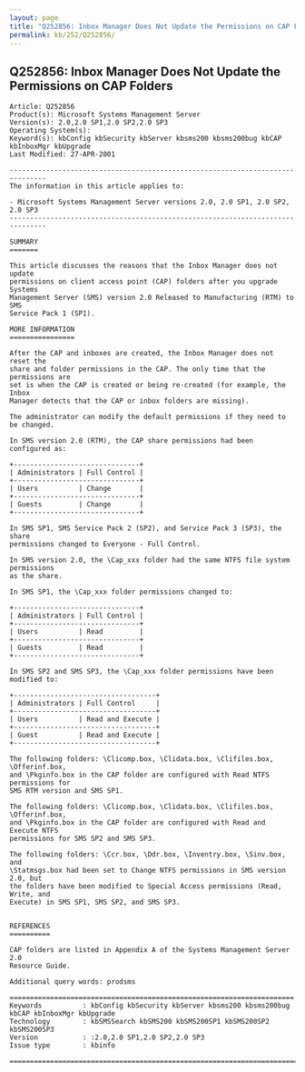```yaml
---
layout: page
title: "Q252856: Inbox Manager Does Not Update the Permissions on CAP Folders"
permalink: kb/252/Q252856/
---
```


## Q252856: Inbox Manager Does Not Update the Permissions on CAP Folders

	Article: Q252856
	Product(s): Microsoft Systems Management Server
	Version(s): 2.0,2.0 SP1,2.0 SP2,2.0 SP3
	Operating System(s): 
	Keyword(s): kbConfig kbSecurity kbServer kbsms200 kbsms200bug kbCAP kbInboxMgr kbUpgrade
	Last Modified: 27-APR-2001
	
	-------------------------------------------------------------------------------
	The information in this article applies to:
	
	- Microsoft Systems Management Server versions 2.0, 2.0 SP1, 2.0 SP2, 2.0 SP3 
	-------------------------------------------------------------------------------
	
	SUMMARY
	=======
	
	This article discusses the reasons that the Inbox Manager does not update
	permissions on client access point (CAP) folders after you upgrade Systems
	Management Server (SMS) version 2.0 Released to Manufacturing (RTM) to SMS
	Service Pack 1 (SP1).
	
	MORE INFORMATION
	================
	
	After the CAP and inboxes are created, the Inbox Manager does not reset the
	share and folder permissions in the CAP. The only time that the permissions are
	set is when the CAP is created or being re-created (for example, the Inbox
	Manager detects that the CAP or inbox folders are missing).
	
	The administrator can modify the default permissions if they need to be changed.
	
	In SMS version 2.0 (RTM), the CAP share permissions had been configured as:
	
	+-------------------------------+
	| Administrators | Full Control | 
	+-------------------------------+
	| Users          | Change       | 
	+-------------------------------+
	| Guests         | Change       | 
	+-------------------------------+
	
	In SMS SP1, SMS Service Pack 2 (SP2), and Service Pack 3 (SP3), the share
	permissions changed to Everyone - Full Control.
	
	In SMS version 2.0, the \Cap_xxx folder had the same NTFS file system permissions
	as the share.
	
	In SMS SP1, the \Cap_xxx folder permissions changed to:
	
	+-------------------------------+
	| Administrators | Full Control | 
	+-------------------------------+
	| Users          | Read         | 
	+-------------------------------+
	| Guests         | Read         | 
	+-------------------------------+
	
	In SMS SP2 and SMS SP3, the \Cap_xxx folder permissions have been modified to:
	
	+-----------------------------------+
	| Administrators | Full Control     | 
	+-----------------------------------+
	| Users          | Read and Execute | 
	+-----------------------------------+
	| Guest          | Read and Execute | 
	+-----------------------------------+
	
	The following folders: \Clicomp.box, \Clidata.box, \Clifiles.box, \Offerinf.box,
	and \Pkginfo.box in the CAP folder are configured with Read NTFS permissions for
	SMS RTM version and SMS SP1.
	
	The following folders: \Clicomp.box, \Clidata.box, \Clifiles.box, \Offerinf.box,
	and \Pkginfo.box in the CAP folder are configured with Read and Execute NTFS
	permissions for SMS SP2 and SMS SP3.
	
	The following folders: \Ccr.box, \Ddr.box, \Inventry.box, \Sinv.box, and
	\Statmsgs.box had been set to Change NTFS permissions in SMS version 2.0, but
	the folders have been modified to Special Access permissions (Read, Write, and
	Execute) in SMS SP1, SMS SP2, and SMS SP3.
	
	
	REFERENCES
	==========
	
	CAP folders are listed in Appendix A of the Systems Management Server 2.0
	Resource Guide.
	
	Additional query words: prodsms
	
	======================================================================
	Keywords          : kbConfig kbSecurity kbServer kbsms200 kbsms200bug kbCAP kbInboxMgr kbUpgrade 
	Technology        : kbSMSSearch kbSMS200 kbSMS200SP1 kbSMS200SP2 kbSMS200SP3
	Version           : :2.0,2.0 SP1,2.0 SP2,2.0 SP3
	Issue type        : kbinfo
	
	=============================================================================
	
